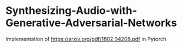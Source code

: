 # Synthesizing-Audio-with-Generative-Adversarial-Networks
Implementation of https://arxiv.org/pdf/1802.04208.pdf in Pytorch
